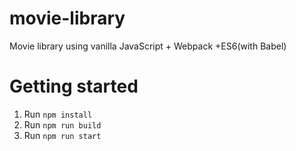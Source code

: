 # movie-library
Movie library using vanilla JavaScript + Webpack +ES6(with Babel)

# Getting started
1) Run `npm install`
2) Run `npm run build`
3) Run `npm run start`
